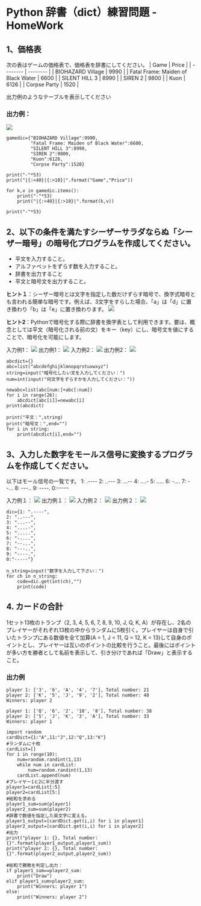 # Python 辞書（dict）練習問題 - HomeWork

## 1、価格表
次の表はゲームの価格表で、価格表を辞書にしてください。
| Game | Price | 
| -------- | -------- | 
| BIOHAZARD Village    | 9990     | 
| Fatal Frame: Maiden of Black Water     | 6600    | 
| SILENT HILL 3     | 8990    | 
| SIREN 2     | 9800     | 
| Kuon     | 6126     | 
| Corpse Party     | 1520    | 

出力例のようなテーブルを表示してください
### 出力例：
![](https://i.imgur.com/9yXDXnX.png)
```python=
gamedic={"BIOHAZARD Village":9990,
         "Fatal Frame: Maiden of Black Water":6600,
         "SILENT HILL 3":8990,
         "SIREN 2":9800,
         "Kuon":6126,
         "Corpse Party":1520}

print("-"*53)
print("|{:<40}|{:>10}|".format("Game","Price"))

for k,v in gamedic.items():
    print("-"*53)
    print("|{:<40}|{:>10}|".format(k,v))

print("-"*53)
```



## 2、以下の条件を満たすシーザーサラダならぬ「シーザー暗号」の暗号化プログラムを作成してください。
* 平文を入力すること。
* アルファベットをずらす数を入力すること。
* 辞書を出力すること
* 平文と暗号文を出力すること。

**ヒント１**：シーザー暗号とは文字を指定した数だけずらす暗号で、換字式暗号とも言われる簡単な暗号です。例えば、3文字をすらした場合、「a」は「d」に置き換わり「b」は「e」に置き換わります。
![](https://i.imgur.com/Vy20YPh.png)

**ヒント2**：Pythonで暗号化する際に辞書を換字表として利用できます。要は、概念としては平文（暗号化される前の文）をキー（key）にし、暗号文を値にすることで、暗号化を可能にします。

入力例1： 
![](https://i.imgur.com/IUSXLM4.png)
出力例1： 
![](https://i.imgur.com/0wqc2rr.png)
入力例2： 
![](https://i.imgur.com/qAntJoS.png)
出力例2： 
![](https://i.imgur.com/MIM19Qc.png)

```python=
abcdict={}
abc=list("abcdefghijklmnopqrstuvwxyz")
string=input("暗号化したい文を入力してください：")
num=int(input("何文字をずらすかを入力してください："))

newabc=list(abc[num:]+abc[:num])
for i in range(26):
    abcdict[abc[i]]=newabc[i]
print(abcdict)

print("平文：",string)
print("暗号文：",end="")
for i in string:
    print(abcdict[i],end="")
```

## 3、入力した数字をモールス信号に変換するプログラムを作成してください。
以下はモール信号の一覧です。
1: .----
2: ..---
3: ...--
4: ....-
5: .....
6: -....
7: --...
8: ---..
9: ----.
0:-----

入力例１： 
![](https://i.imgur.com/zqK2A8z.png)
出力例１： 
![](https://i.imgur.com/WjAySvr.png)
入力例２： 
![](https://i.imgur.com/G8l3fSK.png)
出力例２： 
![](https://i.imgur.com/b3j8s7Z.png)

```python=
dic={1: ".----",
2: "..---",
3: "...--",
4: "....-",
5: ".....",
6: "-....",
7: "--...",
8: "---..",
9: "----.",
0:"-----"}

n_string=input("数字を入力して下さい：")
for ch in n_string:
    code=dic.get(int(ch),"")
    print(code)
```

## 4. カードの合計
1セット13枚のトランプ（2, 3, 4, 5, 6, 7, 8, 9, 10, J, Q, K, A）が存在し、2名のプレイヤーがそれぞれ13枚の中からランダムに5枚引く。プレイヤーは自身で引いたトランプにある数値を全て加算(A = 1, J = 11, Q = 12, K = 13)して自身のポイントとし、プレイヤーは互いのポイントの比較を行うこと。最後にはポイントが多い方を勝者として名前を表示して、引き分けであれば「Draw」と表示すること。

### 出力例
```
player 1: ['3', '6', 'A', '4', '7'], Total number: 21
player 2: ['K', '5', 'J', '9', '2'], Total number: 40
Winners: player 2

player 1: ['Q', '6', '2', '10', '8'], Total number: 38
player 2: ['5', 'J', 'K', '3', 'A'], Total number: 33
Winners: player 1
```
```python=
import random
cardDict={1:"A",11:"J",12:"Q",13:"K"}
#ランダムに十枚
cardList=[]
for i in range(10):
    num=random.randint(1,13)
    while num in cardList:
        num=random.randint(1,13)
    cardList.append(num)
#プレイヤー1と2に半分渡す
player1=cardList[:5]
player2=cardList[5:]
#総和を求める
player1_sum=sum(player1)
player2_sum=sum(player2)
#辞書で数値を指定した英文字に変える。
player1_output=[cardDict.get(i,i) for i in player1]
player2_output=[cardDict.get(i,i) for i in player2]
#出力
print("player 1: {}, Total number: {}".format(player1_output,player1_sum))
print("player 2: {}, Total number: {}".format(player2_output,player2_sum))

#総和で勝敗を判定し出力：
if player1_sum==player2_sum:
    print("Draw")
elif player1_sum>player2_sum:
    print("Winners: player 1")
else:
    print("Winners: player 2")
```
